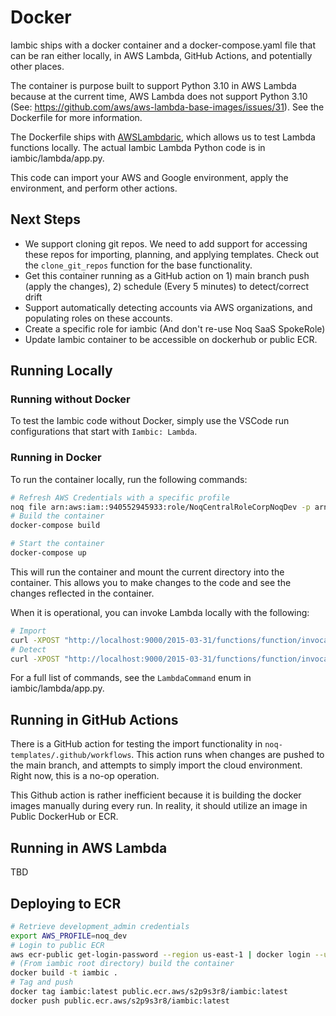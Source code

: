 # Docker


Iambic ships with a docker container and a docker-compose.yaml file that can be ran either locally, in AWS Lambda, GitHub Actions, and potentially other places.

The container is purpose built to support Python 3.10 in AWS Lambda because at the current time, AWS Lambda does not support Python 3.10 (See: <https://github.com/aws/aws-lambda-base-images/issues/31>). See the Dockerfile for more information.

The Dockerfile ships with [AWSLambdaric](https://docs.aws.amazon.com/lambda/latest/dg/images-test.html), which allows us to test Lambda functions locally. The actual Iambic Lambda Python code is in iambic/lambda/app.py.

This code can import your AWS and Google environment, apply the environment, and perform other actions.

## Next Steps

- We support cloning git repos. We need to add support for accessing these repos for importing, planning, and applying templates. Check out the `clone_git_repos` function for the base functionality.
- Get this container running as a GitHub action on 1) main branch push (apply the changes), 2) schedule (Every 5 minutes) to detect/correct drift
- Support automatically detecting accounts via AWS organizations, and populating roles on these accounts.
- Create a specific role for iambic (And don't re-use Noq SaaS SpokeRole)
- Update Iambic container to be accessible on dockerhub or public ECR.

## Running Locally

### Running without Docker

To test the Iambic code without Docker, simply use the VSCode run configurations that start with `Iambic: Lambda`.

### Running in Docker

To run the container locally, run the following commands:

```bash
# Refresh AWS Credentials with a specific profile
noq file arn:aws:iam::940552945933:role/NoqCentralRoleCorpNoqDev -p arn:aws:iam::940552945933:role/NoqCentralRoleCorpNoqDev -f
# Build the container
docker-compose build

# Start the container
docker-compose up
```

This will run the container and mount the current directory into the container. This allows you to make changes to the code and see the changes reflected in the container.

When it is operational, you can invoke Lambda locally with the following:

```bash
# Import
curl -XPOST "http://localhost:9000/2015-03-31/functions/function/invocations" -d '{"command": "import"}'
# Detect
curl -XPOST "http://localhost:9000/2015-03-31/functions/function/invocations" -d '{"command": "detect"}'
```

For a full list of commands, see the `LambdaCommand` enum in iambic/lambda/app.py.

## Running in GitHub Actions

There is a GitHub action for testing the import functionality in `noq-templates/.github/workflows`. This action runs when changes are pushed to the main branch, and attempts to simply import the cloud environment. Right now, this is a no-op operation.

This Github action is rather inefficient because it is building the docker images manually during every run. In reality, it should utilize an image in Public DockerHub or ECR.

## Running in AWS Lambda

TBD


## Deploying to ECR

```bash
# Retrieve development_admin credentials
export AWS_PROFILE=noq_dev
# Login to public ECR
aws ecr-public get-login-password --region us-east-1 | docker login --username AWS --password-stdin public.ecr.aws/s2p9s3r8
# (From iambic root directory) build the container
docker build -t iambic .
# Tag and push
docker tag iambic:latest public.ecr.aws/s2p9s3r8/iambic:latest
docker push public.ecr.aws/s2p9s3r8/iambic:latest

